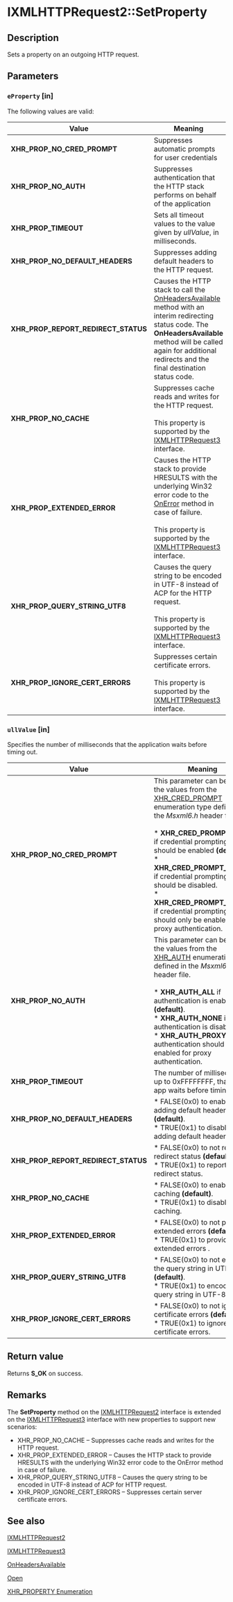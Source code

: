 # IXMLHTTPRequest2::SetProperty

## Description

Sets a property on an outgoing HTTP request.

## Parameters

### `eProperty` [in]

The following values are valid:

| Value | Meaning |
| --- | --- |
| **XHR_PROP_NO_CRED_PROMPT** | Suppresses automatic prompts for user credentials |
| **XHR_PROP_NO_AUTH** | Suppresses authentication that the HTTP stack performs on behalf of the application |
| **XHR_PROP_TIMEOUT** | Sets all timeout values to the value given by *ullValue*, in milliseconds. |
| **XHR_PROP_NO_DEFAULT_HEADERS** | Suppresses adding default headers to the HTTP request. |
| **XHR_PROP_REPORT_REDIRECT_STATUS** | Causes the HTTP stack to call the [OnHeadersAvailable](https://learn.microsoft.com/previous-versions/windows/desktop/api/msxml6/nf-msxml6-ixmlhttprequest2callback-onheadersavailable) method with an interim redirecting status code. The **OnHeadersAvailable** method will be called again for additional redirects and the final destination status code. |
| **XHR_PROP_NO_CACHE** | Suppresses cache reads and writes for the HTTP request.<br><br>This property is supported by the [IXMLHTTPRequest3](https://learn.microsoft.com/previous-versions/windows/desktop/api/msxml6/nn-msxml6-ixmlhttprequest3) interface. |
| **XHR_PROP_EXTENDED_ERROR** | Causes the HTTP stack to provide HRESULTS with the underlying Win32 error code to the [OnError](https://learn.microsoft.com/previous-versions/windows/desktop/api/msxml6/nf-msxml6-ixmlhttprequest2callback-onerror) method in case of failure.<br><br>This property is supported by the [IXMLHTTPRequest3](https://learn.microsoft.com/previous-versions/windows/desktop/api/msxml6/nn-msxml6-ixmlhttprequest3) interface. |
| **XHR_PROP_QUERY_STRING_UTF8** | Causes the query string to be encoded in UTF-8 instead of ACP for the HTTP request.<br><br>This property is supported by the [IXMLHTTPRequest3](https://learn.microsoft.com/previous-versions/windows/desktop/api/msxml6/nn-msxml6-ixmlhttprequest3) interface. |
| **XHR_PROP_IGNORE_CERT_ERRORS** | Suppresses certain certificate errors.<br><br>This property is supported by the [IXMLHTTPRequest3](https://learn.microsoft.com/previous-versions/windows/desktop/api/msxml6/nn-msxml6-ixmlhttprequest3) interface. |

### `ullValue` [in]

Specifies the number of milliseconds that the application waits before timing out.

| Value | Meaning |
| --- | --- |
| **XHR_PROP_NO_CRED_PROMPT** | This parameter can be one of the values from the [XHR_CRED_PROMPT](https://learn.microsoft.com/windows/desktop/api/msxml6/ne-msxml6-xhr_cred_prompt) enumeration type defined in the *Msxml6.h* header file.<br><br>* **XHR_CRED_PROMPT_ALL** if credential prompting should be enabled **(default)**.<br>* **XHR_CRED_PROMPT_NONE** if credential prompting should be disabled.<br>* **XHR_CRED_PROMPT_PROXY** if credential prompting should only be enabled for proxy authentication. |
| **XHR_PROP_NO_AUTH** | This parameter can be one of the values from the [XHR_AUTH](https://learn.microsoft.com/windows/desktop/api/msxml6/ne-msxml6-xhr_cred_prompt) enumeration type defined in the *Msxml6.h* header file.<br><br>* **XHR_AUTH_ALL** if authentication is enabled **(default)**.<br>* **XHR_AUTH_NONE** if authentication is disabled.<br>* **XHR_AUTH_PROXY** if authentication should only be enabled for proxy authentication. |
| **XHR_PROP_TIMEOUT** | The number of milliseconds, up to 0xFFFFFFFF, that the app waits before timing out. |
| **XHR_PROP_NO_DEFAULT_HEADERS** | * FALSE(0x0) to enable adding default headers **(default)**.<br>* TRUE(0x1) to disable adding default headers. |
| **XHR_PROP_REPORT_REDIRECT_STATUS** | * FALSE(0x0) to not report redirect status **(default)**.<br>* TRUE(0x1) to report redirect status. |
| **XHR_PROP_NO_CACHE** | * FALSE(0x0) to enable caching **(default)**.<br>* TRUE(0x1) to disable caching. |
| **XHR_PROP_EXTENDED_ERROR** | * FALSE(0x0) to not provide extended errors **(default)**.<br>* TRUE(0x1) to provide extended errors . |
| **XHR_PROP_QUERY_STRING_UTF8** | * FALSE(0x0) to not encode the query string in UTF-8 **(default)**.<br>* TRUE(0x1) to encode the query string in UTF-8. |
| **XHR_PROP_IGNORE_CERT_ERRORS** | * FALSE(0x0) to not ignore certificate errors **(default)**.<br>* TRUE(0x1) to ignore certificate errors. |

## Return value

Returns **S_OK** on success.

## Remarks

The **SetProperty** method on the [IXMLHTTPRequest2](https://learn.microsoft.com/previous-versions/windows/desktop/api/msxml6/nn-msxml6-ixmlhttprequest2) interface is extended on the [IXMLHTTPRequest3](https://learn.microsoft.com/previous-versions/windows/desktop/api/msxml6/nn-msxml6-ixmlhttprequest3) interface with new properties to support new scenarios:

* XHR_PROP_NO_CACHE – Suppresses cache reads and writes for the HTTP request.
* XHR_PROP_EXTENDED_ERROR – Causes the HTTP stack to provide HRESULTS with the underlying Win32 error code to the OnError method in case of failure.
* XHR_PROP_QUERY_STRING_UTF8 – Causes the query string to be encoded in UTF-8 instead of ACP for HTTP request.
* XHR_PROP_IGNORE_CERT_ERRORS – Suppresses certain server certificate errors.

## See also

[IXMLHTTPRequest2](https://learn.microsoft.com/previous-versions/windows/desktop/api/msxml6/nn-msxml6-ixmlhttprequest2)

[IXMLHTTPRequest3](https://learn.microsoft.com/previous-versions/windows/desktop/api/msxml6/nn-msxml6-ixmlhttprequest3)

[OnHeadersAvailable](https://learn.microsoft.com/previous-versions/windows/desktop/api/msxml6/nf-msxml6-ixmlhttprequest2callback-onheadersavailable)

[Open](https://learn.microsoft.com/previous-versions/windows/desktop/api/msxml6/nf-msxml6-ixmlhttprequest2-open)

[XHR_PROPERTY Enumeration](https://learn.microsoft.com/windows/desktop/api/msxml6/ne-msxml6-xhr_property)